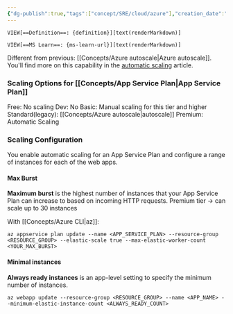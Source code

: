 ```yaml
---
{"dg-publish":true,"tags":["concept/SRE/cloud/azure"],"creation_date":"2024-05-03 18:30","definition":"Automatic scaling is a new scale-out option that automatically handles scaling decisions for your web apps and App Service Plans.","ms-learn-url":"https://learn.microsoft.com/en-us/azure/app-service/manage-automatic-scaling?tabs=azure-portal","permalink":"/concepts/app-service-auto-scaling/","dgPassFrontmatter":true}
---
```



`VIEW[==Definition==: {definition}][text(renderMarkdown)]`

`VIEW[==MS Learn==: {ms-learn-url}][text(renderMarkdown)]`

Different from previous: [[Concepts/Azure autoscale\|Azure autoscale]].
You'll find more on this capability in the [automatic scaling](https://learn.microsoft.com/en-us/azure/app-service/manage-automatic-scaling) article.


### Scaling Options for [[Concepts/App Service Plan\|App Service Plan]]
Free: No scaling
Dev: No
Basic: Manual scaling for this tier and higher
Standard(legacy): [[Concepts/Azure autoscale\|autoscale]]
Premium: Automatic Scaling

### Scaling Configuration

You enable automatic scaling for an App Service Plan and configure a range of instances for each of the web apps.

#### Max Burst
**Maximum burst** is the highest number of instances that your App Service Plan can increase to based on incoming HTTP requests.
Premium tier -> can scale up to 30 instances

With [[Concepts/Azure CLI\|az]]:
```shell
az appservice plan update --name <APP_SERVICE_PLAN> --resource-group <RESOURCE_GROUP> --elastic-scale true --max-elastic-worker-count <YOUR_MAX_BURST>
```

#### Minimal instances
**Always ready instances** is an app-level setting to specify the minimum number of instances.

```shell
az webapp update --resource-group <RESOURCE_GROUP> --name <APP_NAME> --minimum-elastic-instance-count <ALWAYS_READY_COUNT>
```
